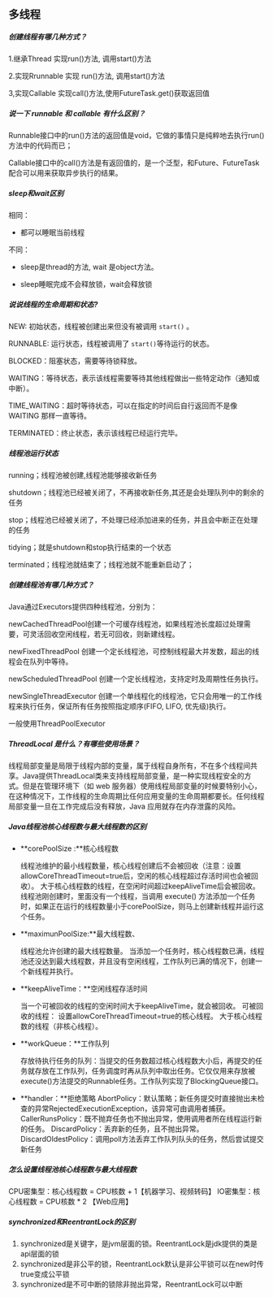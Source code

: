 ## 多线程

##### 创建线程有哪几种方式？

1.继承Thread 实现run()方法, 调用start()方法

2.实现Rrunnable 实现 run()方法, 调用start()方法

3,实现Callable 实现call()方法,使用FutureTask.get()获取返回值



##### 说一下 runnable 和 callable 有什么区别？

Runnable接口中的run()方法的返回值是void，它做的事情只是纯粹地去执行run()方法中的代码而已；

Callable接口中的call()方法是有返回值的，是一个泛型，和Future、FutureTask配合可以用来获取异步执行的结果。



##### sleep和wait区别

相同：

- 都可以睡眠当前线程

不同：

- sleep是thread的方法, wait 是object方法。

- sleep睡眠完成不会释放锁，wait会释放锁



##### 说说线程的生命周期和状态?

NEW: 初始状态，线程被创建出来但没有被调用 `start()` 。

RUNNABLE: 运行状态，线程被调用了 `start()`等待运行的状态。

BLOCKED：阻塞状态，需要等待锁释放。

WAITING：等待状态，表示该线程需要等待其他线程做出一些特定动作（通知或中断）。

TIME_WAITING：超时等待状态，可以在指定的时间后自行返回而不是像 WAITING 那样一直等待。

TERMINATED：终止状态，表示该线程已经运行完毕。



##### 线程池运行状态

running；线程池被创建,线程池能够接收新任务

shutdown；线程池已经被关闭了，不再接收新任务,其还是会处理队列中的剩余的任务

stop；线程池已经被关闭了，不处理已经添加进来的任务，并且会中断正在处理的任务

tidying；就是shutdown和stop执行结束的一个状态

terminated；线程池就结束了；线程池就不能重新启动了；





##### 创建线程池有哪几种方式？

Java通过Executors提供四种线程池，分别为：

newCachedThreadPool创建一个可缓存线程池，如果线程池长度超过处理需要，可灵活回收空闲线程，若无可回收，则新建线程。

newFixedThreadPool 创建一个定长线程池，可控制线程最大并发数，超出的线程会在队列中等待。

newScheduledThreadPool 创建一个定长线程池，支持定时及周期性任务执行。

newSingleThreadExecutor 创建一个单线程化的线程池，它只会用唯一的工作线程来执行任务，保证所有任务按照指定顺序(FIFO, LIFO, 优先级)执行。

一般使用ThreadPoolExecutor



##### ThreadLocal 是什么？有哪些使用场景？

线程局部变量是局限于线程内部的变量，属于线程自身所有，不在多个线程间共享。Java提供ThreadLocal类来支持线程局部变量，是一种实现线程安全的方式。但是在管理环境下（如 web 服务器）使用线程局部变量的时候要特别小心，在这种情况下，工作线程的生命周期比任何应用变量的生命周期都要长。任何线程局部变量一旦在工作完成后没有释放，Java 应用就存在内存泄露的风险。



##### Java线程池核心线程数与最大线程数的区别

- **corePoolSize :**核心线程数

  线程池维护的最小线程数量，核心线程创建后不会被回收（注意：设置allowCoreThreadTimeout=true后，空闲的核心线程超过存活时间也会被回收）。
  大于核心线程数的线程，在空闲时间超过keepAliveTime后会被回收。
  线程池刚创建时，里面没有一个线程，当调用 execute() 方法添加一个任务时，如果正在运行的线程数量小于corePoolSize，则马上创建新线程并运行这个任务。

- **maximunPoolSize:**最大线程数、

  线程池允许创建的最大线程数量。
  当添加一个任务时，核心线程数已满，线程池还没达到最大线程数，并且没有空闲线程，工作队列已满的情况下，创建一个新线程并执行。

- **keepAliveTime：**空闲线程存活时间

  当一个可被回收的线程的空闲时间大于keepAliveTime，就会被回收。
  可被回收的线程：
  设置allowCoreThreadTimeout=true的核心线程。
  大于核心线程数的线程（非核心线程）。

- **workQueue：**工作队列

  存放待执行任务的队列：当提交的任务数超过核心线程数大小后，再提交的任务就存放在工作队列，任务调度时再从队列中取出任务。它仅仅用来存放被execute()方法提交的Runnable任务。工作队列实现了BlockingQueue接口。

- **handler：**拒绝策略
  AbortPolicy：默认策略；新任务提交时直接抛出未检查的异常RejectedExecutionException，该异常可由调用者捕获。
  CallerRunsPolicy：既不抛弃任务也不抛出异常，使用调用者所在线程运行新的任务。
  DiscardPolicy：丢弃新的任务，且不抛出异常。
  DiscardOldestPolicy：调用poll方法丢弃工作队列队头的任务，然后尝试提交新任务



#####  怎么设置线程池核心线程数与最大线程数

CPU密集型：核心线程数 = CPU核数 + 1【机器学习、视频转码】
IO密集型：核心线程数 = CPU核数 * 2 【Web应用】



##### synchronized和ReentrantLock的区别

1. synchronized是关键字，是jvm层面的锁。ReentrantLock是jdk提供的类是api层面的锁
2. synchronized是非公平的锁，ReentrantLock默认是非公平锁可以在new时传true变成公平锁
3. synchronized是不可中断的锁除非抛出异常，ReentrantLock可以中断

